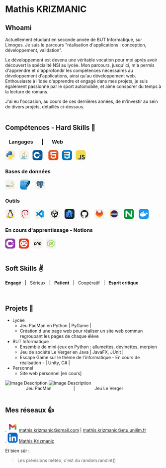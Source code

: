 # Mathis KRIZMANIC

## **Whoami** 

Actuellement étudiant en seconde année de BUT Informatique, sur Limoges. Je suis le parcours "réalisation d'applications : conception, développement, validation".

Le développement est devenu une véritable vocation pour moi après avoir découvert la spécialité NSI au lycée. Mon parcours, jusqu'ici, m'a permis d'apprendre et d'approfondir les compétences nécessaires au développement d'applications, ainsi qu'au développement web. Enthousiaste à l'idée d'apprendre et engagé dans mes projets, je suis également passionné par le sport automobile, et aime consacrer du temps à la lecture de romans.

J'ai eu l'occasion, au cours de ces dernières années, de m'investir au sein de divers projets, détaillés ci-dessous.
<br><br>
## Compétences - Hard Skills 💪

### &nbsp;&nbsp;&nbsp;Langages  &nbsp;&nbsp;&nbsp;&nbsp;&nbsp; | &nbsp;&nbsp;&nbsp;&nbsp;&nbsp; Web

   <img src="https://github.com/tandpfun/skill-icons/blob/main/icons/Python-Light.svg" width="32">   &nbsp;  <img src="https://github.com/tandpfun/skill-icons/blob/main/icons/Java-Light.svg" width="32"> &nbsp; <img src="https://github.com/tandpfun/skill-icons/blob/main/icons/CPP.svg" width="32">    &nbsp;&nbsp;&nbsp;             <img src="https://github.com/tandpfun/skill-icons/blob/main/icons/HTML.svg" width="32">  &nbsp;   <img src="https://github.com/tandpfun/skill-icons/blob/main/icons/CSS.svg" width="32">  &nbsp;   <img src="https://github.com/tandpfun/skill-icons/blob/main/icons/JavaScript.svg" width="32">

### Bases de données
   <img src="https://github.com/tandpfun/skill-icons/blob/main/icons/MySQL-Light.svg" width="32">  &nbsp;&nbsp;   <img src="https://github.com/tandpfun/skill-icons/blob/main/icons/SQLite.svg" width="32">  &nbsp;&nbsp;   <img src="https://github.com/tandpfun/skill-icons/blob/main/icons/PostgreSQL-Light.svg" width="32">

### Outils
  <img src="https://github.com/tandpfun/skill-icons/blob/main/icons/Linux-Light.svg" width="32">  &nbsp;&nbsp; <img src="https://github.com/tandpfun/skill-icons/blob/main/icons/Debian-Light.svg" width="32">  &nbsp;&nbsp; <img src="https://github.com/tandpfun/skill-icons/blob/main/icons/VSCode-Light.svg" width="32"> &nbsp;&nbsp;  <img src="https://github.com/tandpfun/skill-icons/blob/main/icons/Unity-Light.svg" width="32"> &nbsp;&nbsp;  <img src="https://github.com/tandpfun/skill-icons/blob/main/icons/AndroidStudio-Dark.svg" width="32"> &nbsp;&nbsp;  <img src="https://github.com/tandpfun/skill-icons/blob/main/icons/Github-Light.svg" width="32"> &nbsp;&nbsp;  <img src="https://github.com/tandpfun/skill-icons/blob/main/icons/GitLab-Light.svg" width="32">  &nbsp;&nbsp; <img src="https://github.com/tandpfun/skill-icons/blob/main/icons/Eclipse-Light.svg" width="32"> &nbsp;&nbsp;  <img src="https://github.com/tandpfun/skill-icons/blob/main/icons/Nginx.svg" width="32"> &nbsp;&nbsp;  <img src="https://github.com/tandpfun/skill-icons/blob/main/icons/Docker.svg" width="32"> <br>

### En cours d'apprentissage - Notions
  <img src="https://github.com/tandpfun/skill-icons/blob/main/icons/CS.svg" width="32">  &nbsp; <img src="https://github.com/tandpfun/skill-icons/blob/main/icons/Rust.svg" width="32"> &nbsp;  <img src="https://github.com/tandpfun/skill-icons/blob/main/icons/PHP-Light.svg" width="32"> &nbsp; <img src="https://github.com/tandpfun/skill-icons/blob/main/icons/NodeJS-Light.svg" width="32">
<br><br>
## Soft Skills ✌️

  **Engagé** &nbsp; | &nbsp; Sérieux &nbsp; | &nbsp; **Patient** &nbsp; | &nbsp; Coopératif &nbsp; | &nbsp; **Esprit critique** 

<br>

## Projets 🚀

* Lycée
   * Jeu PacMan en Python  | PyGame |
   * Création d'une page web pour réaliser un site web commun regroupant les pages de chaque élève
* BUT Informatique
   * Ensemble de mini-jeux en Python : allumettes, devinettes, morpion
   * Jeu de société Le Verger en Java  | JavaFX, JUnit |
   * Escape Game sur le thème de l'informatique - En cours de réalisation -  | Unity, C# | 
* Personnel
   * Site web personnel [en cours] <br>
<img src="https://github.com/Aelwyn07/Aelwyn07/assets/108084287/8f8e903e-cf44-4713-b026-f8b32bc84196" alt="Image Description" width="25%" height="25%">      
<img src="https://github.com/Aelwyn07/Aelwyn07/assets/108084287/001e9242-ed4f-4739-94c8-61612c99c62d" alt="Image Description" width="28%" height="28%">
        <br>&nbsp;&nbsp;&nbsp;&nbsp;&nbsp;&nbsp;&nbsp;&nbsp;&nbsp;&nbsp;&nbsp;&nbsp;&nbsp;&nbsp;&nbsp;&nbsp;&nbsp;Jeu PacMan&nbsp;&nbsp;&nbsp;&nbsp;&nbsp;&nbsp;&nbsp;&nbsp;&nbsp;&nbsp;&nbsp;&nbsp;&nbsp;&nbsp;&nbsp;&nbsp;&nbsp;&nbsp;|&nbsp;&nbsp;&nbsp;&nbsp;&nbsp;&nbsp;&nbsp;&nbsp;&nbsp;&nbsp;&nbsp;&nbsp;&nbsp;&nbsp;&nbsp;&nbsp;Jeu Le Verger <br>

<br>

## Mes réseaux 👍
  . <img src="https://github.com/Aelwyn07/Aelwyn07/blob/main/utre.png" width="32"> 
  mathis.krizmanic@gmail.com  |  mathis.krizmanic@etu.unilim.fr
  <br>
  . <img src="https://github.com/tandpfun/skill-icons/blob/main/icons/LinkedIn.svg" width="32"> 
  [Mathis Krizmanic](https://www.linkedin.com/in/mathis-krizmanic-188797256)





Et bien sûr : 
> Les prévisions météo, c'est du random.randint()


